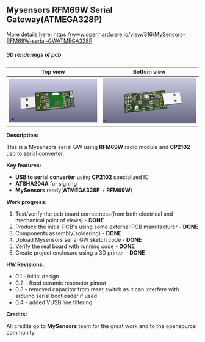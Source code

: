 ## Mysensors RFM69W Serial Gateway(ATMEGA328P)
More details here: https://www.openhardware.io/view/316/MySensors-RFM69W-serial-GWATMEGA328P

##### 3D renderings of pcb

Top view | Bottom view
------------ | -------------
![Alt text](3d/renderings/serial_gw_top_ATMEGA328P.png?raw=true "top view") | ![Alt text](3d/renderings/serial_gw_bottom_ATMEGA328P.png?raw=true "bottom view")



**Description:**

This is a Mysensors serial GW using **RFM69W** radio module and **CP2102** usb to serial converter. 

**Key features:**

 - **USB to serial converter** using **CP2102** specialized IC
 - **ATSHA204A** for signing
 - **MySensors** ready(**ATMEGA328P** + **RFM69W**)

**Work progress:**
 1. Test/verify the pcb board correctness(from both electrical and mechanical point of views) - **DONE**
 2. Produce the initial PCB's using some external PCB manufacturer - **DONE**
 3. Components assembly(soldering) - **DONE**
 4. Upload Mysensors serial GW sketch code - **DONE**
 5. Verify the real board with running code - **DONE**
 6. Create project enclosure using a 3D printer - **DONE**

**HW Revisions:**
 - 0.1 - initial design
 - 0.2 - fixed ceramic resonator pinout
 - 0.3 - removed capacitor from reset switch as it can interfere with arduino serial bootloader if used
 - 0.4 - added VUSB line filtering
 
**Credits:**
  
  All credits go to **MySensors** team for the great work and to the opensource community
